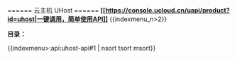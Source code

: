 ====== 云主机 UHost ======
__**[[https://console.ucloud.cn/uapi/product?id=uhost|一键调用，简单使用API]]**__
{{indexmenu_n>2}}

**目录：**

{{indexmenu>:api:uhost-api#1 | nsort tsort msort}}